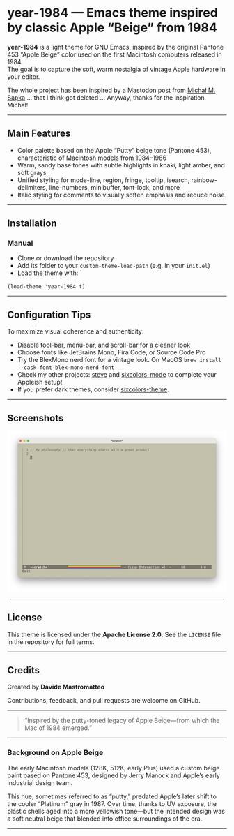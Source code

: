 # year-1984 — Emacs theme inspired by classic Apple “Beige” from 1984

**year-1984** is a light theme for GNU Emacs, inspired by the original Pantone 453 “Apple Beige” color used on the first 
Macintosh computers released in 1984.  
The goal is to capture the soft, warm nostalgia of vintage Apple hardware in your editor.

The whole project has been inspired by a Mastodon post from [Michał M. Sapka](https://michal.sapka.pl) ... that I think got deleted ...
Anyway, thanks for the inspiration Michał!

---

## Main Features

- Color palette based on the Apple “Putty” beige tone (Pantone 453), characteristic of Macintosh models from 1984–1986  
- Warm, sandy base tones with subtle highlights in khaki, light amber, and soft grays  
- Unified styling for mode-line, region, fringe, tooltip, isearch, rainbow-delimiters, line-numbers, minibuffer, font-lock, and more  
- Italic styling for comments to visually soften emphasis and reduce noise  

---

## Installation

### Manual

- Clone or download the repository  
- Add its folder to your `custom-theme-load-path` (e.g. in your `init.el`)  
- Load the theme with: `

```
(load-theme 'year-1984 t)
```

---

## Configuration Tips

To maximize visual coherence and authenticity:

- Disable tool-bar, menu-bar, and scroll-bar for a cleaner look  
- Choose fonts like JetBrains Mono, Fira Code, or Source Code Pro  
- Try the BlexMono nerd font for a vintage look. On MacOS `brew install --cask font-blex-mono-nerd-font`
- Check my other projects: [steve](https://github.com/mastro35/steve) and [sixcolors-mode](https://github.com/mastro35/sixcolors-mode/tree/4124a8cf664b04a4bf4c39f7c3b7da3e480b99c8) to complete your Appleish setup!
- If you prefer dark themes, consider [sixcolors-theme](https://github.com/mastro35/sixcolors-theme).
---

## Screenshots

![1984](year-1984.png)

---

##  License

This theme is licensed under the **Apache License 2.0**. 
See the `LICENSE` file in the repository for full terms.

---

## Credits

Created by **Davide Mastromatteo**

Contributions, feedback, and pull requests are welcome on GitHub.

---

> “Inspired by the putty-toned legacy of Apple Beige—from which the Mac of 1984 emerged.”

---

### Background on Apple Beige

The early Macintosh models (128K, 512K, early Plus) used a custom beige paint based on Pantone 453, designed by Jerry Manock 
and Apple’s early industrial design team.  

This hue, sometimes referred to as “putty,” predated Apple’s later shift to the cooler “Platinum” gray in 1987.
Over time, thanks to UV exposure, the plastic shells aged into a more yellowish tone—but the intended design was a soft neutral beige 
that blended into office surroundings of the era.

---
